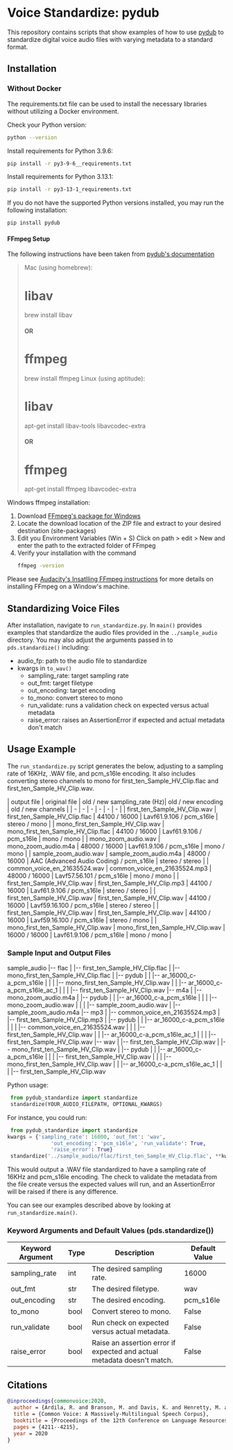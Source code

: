 # Voice Standardize: pydub

This repository contains scripts that show examples of how to use [pydub](https://github.com/jiaaro/pydub) to standardize digital voice audio files with varying metadata to a standard format.

## Installation

### Without Docker
The requirements.txt file can be used to install the necessary libraries without utilizing a Docker environment.

Check your Python version:
```sh
python --version
```
Install requirements for Python 3.9.6:
```sh
pip install -r py3-9-6__requirements.txt
```
Install requirements for Python 3.13.1:
```sh
pip install -r py3-13-1_requirements.txt
```
If you do not have the supported Python versions installed, you may run the following installation:
```sh
pip install pydub
```

#### FFmpeg Setup
The following instructions have been taken from [pydub's documentation](http://github.com/jiaaro/pydub?tab=readme-ov-file#getting-ffmpeg-set-up)

> Mac (using homebrew):
> 
> # libav
> brew install libav
> 
> ####    OR    #####
> 
> # ffmpeg
> brew install ffmpeg
> Linux (using aptitude):
> 
> # libav
> apt-get install libav-tools libavcodec-extra
> 
> ####    OR    #####
> 
> # ffmpeg
> apt-get install ffmpeg libavcodec-extra
>

Windows ffmpeg installation:
1. Download [FFmpeg's package for Windows](https://www.ffmpeg.org/download.html#build-windows)
2. Locate the download location of the ZIP file and extract to your desired destination (site-packages)
3. Edit you Environment Variables (Win + S)
   Click on path > edit > New and enter the path to the extracted folder of FFmpeg
4. Verify your installation with the command
   ```sh
   ffmpeg -version
   ```
Please see [Audacity's Insatlling FFmpeg instructions](https://support.audacityteam.org/basics/installing-ffmpeg) for more details on installing FFmpeg on a Window's machine.


## Standardizing Voice Files
After installation, navigate to `run_standardize.py`. In `main()` provides examples that standardize the audio files provided in the `../sample_audio` directory. You may also adjust the arguments passed in to `pds.standardize()` including:
- audio_fp: path to the audio file to standardize
- kwargs in `to_wav()`
    - sampling_rate: target sampling rate
    - out_fmt: target filetype
    - out_encoding: target encoding
    - to_mono: convert stereo to mono
    - run_validate: runs a validation check on expected versus actual metadata
    - raise_error: raises an AssertionError if expected and actual metadata don't match

## Usage Example

The `run_standardize.py` script generates the below, adjusting to a sampling rate of 16KHz, .WAV file, and pcm_s16le encoding. It also includes converting stereo channels to mono for first_ten_Sample_HV_Clip.flac and first_ten_Sample_HV_Clip.wav.

| output file | original file | old / new sampling_rate (Hz)| old / new encoding | old / new channels |
| - | - | - | - | - | - |
| first_ten_Sample_HV_Clip.wav | first_ten_Sample_HV_Clip.flac | 44100 / 16000 | Lavf61.9.106 / pcm_s16le | stereo / mono |
| mono_first_ten_Sample_HV_Clip.wav | mono_first_ten_Sample_HV_Clip.flac | 44100 / 16000 | Lavf61.9.106 / pcm_s16le | mono / mono |
| mono_zoom_audio.wav | mono_zoom_audio.m4a | 48000 / 16000 | Lavf61.9.106 / pcm_s16le | mono / mono |
| sample_zoom_audio.wav | sample_zoom_audio.m4a | 48000 / 16000 | AAC (Advanced Audio Coding) / pcm_s16le | stereo / stereo |
| common_voice_en_21635524.wav | common_voice_en_21635524.mp3 | 48000 / 16000 | Lavf57.56.101 / pcm_s16le | mono / mono |
| first_ten_Sample_HV_Clip.wav | first_ten_Sample_HV_Clip.mp3 | 44100 / 16000 | Lavf61.9.106 / pcm_s16le | stereo  / stereo |
| first_ten_Sample_HV_Clip.wav | first_ten_Sample_HV_Clip.wav | 44100 / 16000  | Lavf59.16.100 / pcm_s16le | stereo / stereo |
| first_ten_Sample_HV_Clip.wav | first_ten_Sample_HV_Clip.wav | 44100 / 16000  | Lavf59.16.100 / pcm_s16le | stereo / mono |
| mono_first_ten_Sample_HV_Clip.wav | mono_first_ten_Sample_HV_Clip.wav | 16000 / 16000 | Lavf61.9.106 / pcm_s16le | mono / mono |

### Sample Input and Output Files

sample_audio
 |-- flac
 | |-- first_ten_Sample_HV_Clip.flac
 | |-- mono_first_ten_Sample_HV_Clip.flac
 | |-- pydub
 | | |-- ar_16000_c-a_pcm_s16le
 | | | |-- mono_first_ten_Sample_HV_Clip.wav
 | | |-- ar_16000_c-a_pcm_s16le_ac_1
 | | | |-- first_ten_Sample_HV_Clip.wav
 |-- m4a
 | |-- mono_zoom_audio.m4a
 | |-- pydub
 | | |-- ar_16000_c-a_pcm_s16le
 | | | |-- mono_zoom_audio.wav
 | | | |-- sample_zoom_audio.wav
 | |-- sample_zoom_audio.m4a
 |-- mp3
 | |-- common_voice_en_21635524.mp3
 | |-- first_ten_Sample_HV_Clip.mp3
 | |-- pydub
 | | |-- ar_16000_c-a_pcm_s16le
 | | | |-- common_voice_en_21635524.wav
 | | | |-- first_ten_Sample_HV_Clip.wav
 | | |-- ar_16000_c-a_pcm_s16le_ac_1
 | | | |-- first_ten_Sample_HV_Clip.wav
 |-- wav
 | |-- first_ten_Sample_HV_Clip.wav
 | |-- mono_first_ten_Sample_HV_Clip.wav
 | |-- pydub
 | | |-- ar_16000_c-a_pcm_s16le
 | | | |-- first_ten_Sample_HV_Clip.wav
 | | | |-- mono_first_ten_Sample_HV_Clip.wav
 | | |-- ar_16000_c-a_pcm_s16le_ac_1
 | | | |-- first_ten_Sample_HV_Clip.wav

Python usage:
```python
 from pydub_standardize import standardize
 standardize(YOUR_AUDIO_FILEPATH, OPTIONAL_KWARGS)
```
For instance, you could run:
```python
 from pydub_standardize import standardize
kwargs = {'sampling_rate': 16000, 'out_fmt': 'wav', 
		   	  'out_encoding': 'pcm_s16le', 'run_validate': True,
			  'raise_error': True}
 standardize('../sample_audio/flac/first_ten_Sample_HV_Clip.flac', **kwargs)
```
This would output a .WAV file standardized to have a sampling rate of 16KHz and pcm_s16le encoding. The check to validate the metadata from the file create versus the expected values will run, and an AssertionError will be raised if there is any difference. 

You can see our examples described above by looking at `run_standardize.main()`.

### Keyword Arguments and Default Values (pds.standardize())

| Keyword Argument | Type | Description | Default Value| 
| - | - | - | - |
| sampling_rate | int | The desired sampling rate. | 16000 |
| out_fmt | str | The desired filetype. | wav |
| out_encoding | str | The desired encoding. | pcm_s16le |
| to_mono | bool | Convert stereo to mono. | False |
| run_validate | bool | Run check on expected versus actual metadata. | False |
| raise_error | bool | Raise an assertion error if expected and actual metadata doesn't match. | False |

## Citations
```bibtex
@inproceedings{commonvoice:2020,
  author = {Ardila, R. and Branson, M. and Davis, K. and Henretty, M. and Kohler, M. and Meyer, J. and Morais, R. and Saunders, L. and Tyers, F. M. and Weber, G.},
  title = {Common Voice: A Massively-Multilingual Speech Corpus},
  booktitle = {Proceedings of the 12th Conference on Language Resources and Evaluation (LREC 2020)},
  pages = {4211--4215},
  year = 2020
}
```





